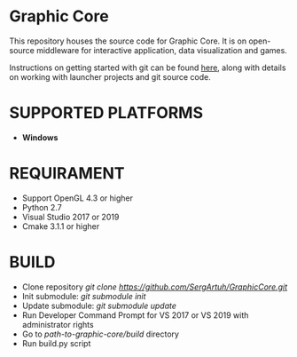 ﻿# Graphic CoreThis repository houses the source code for Graphic Core.It is on open-source middleware for interactive application, data visualization and games.Instructions on getting started with git can be found [here](http://docs.cryengine.com/display/CEPROG/Getting+Started+with+git), along with details on working with launcher projects and git source code.SUPPORTED PLATFORMS===================-   **Windows** REQUIRAMENT===================-   Support OpenGL 4.3 or higher-   Python 2.7-   Visual Studio 2017 or 2019-   Cmake  3.1.1 or higherBUILD===================-  Clone repository _git clone https://github.com/SergArtuh/GraphicCore.git_-  Init submodule: _git submodule init_-  Update submodule: _git submodule update_ -  Run Developer Command Prompt for VS 2017 or VS 2019 with administrator rights-  Go to _path-to-graphic-core/build_ directory -  Run build.py script